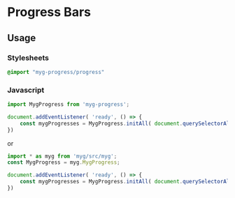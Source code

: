 # Progress Bars

## Usage

### Stylesheets

```sass
@import "myg-progress/progress"
```

### Javascript

```js
import MygProgress from 'myg-progress';

document.addEventListener( 'ready', () => {
    const mygProgresses = MygProgress.initAll( document.querySelectorAll('.myg-progress'), {} );
})
```

or

```js
import * as myg from 'myg/src/myg';
const MygProgress = myg.MygProgress;

document.addEventListener( 'ready', () => {
    const mygProgresses = MygProgress.initAll( document.querySelectorAll('.myg-progress'), {} );
})
```
